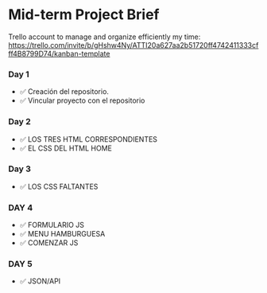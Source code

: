 # Mid-term Project Brief

Trello account to manage and organize efficiently my time:
https://trello.com/invite/b/gHshw4Ny/ATTI20a627aa2b51720ff4742411333cfff4B8799D74/kanban-template

### Day 1

- ✅ Creación del repositorio.
- ✅ Vincular proyecto con el repositorio

### Day 2

- ✅ LOS TRES HTML CORRESPONDIENTES
- ✅ EL CSS DEL HTML HOME

### Day 3

- ✅ LOS CSS FALTANTES

### DAY 4

- ✅ FORMULARIO JS
- ✅ MENU HAMBURGUESA
- ✅ COMENZAR JS

### DAY 5

- ✅ JSON/API
